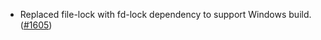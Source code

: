 - Replaced file-lock with fd-lock dependency to support Windows build.
  ([\#1605](https://github.com/anoma/namada/pull/1605))